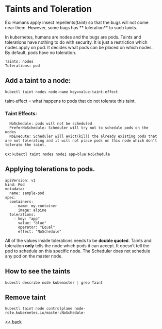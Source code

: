 # Taints and Toleration

Ex: Humans apply insect repellents(taint) so that the bugs will not come near them. However, some bugs has **
toleration** to such taints.

In kubernetes, humans are nodes and the bugs are pods. Taints and tolerations have nothing to do with security. It is
just a restriction which nodes apply on pod. It decides what pods can be placed on which nodes. By default, pods have no
toleration.

```
Taints: nodes
Tolerations: pod
```

## Add a taint to a node:

`kubectl taint nodes node-name key=value:taint-effect`

taint-effect = what happens to pods that do not tolerate this taint.

### Taint Effects:

```
  NoSchedule: pods will not be scheduled
  PreferNoSchedule: Scheduler will try not to schedule pods on the nodes
  NoExecute: Scheduler will evict(kill) the already existing pods that are not tolerating and it will not place pods on this node which don’t tolerate the taint.
```

ex: `kubectl taint nodes node1 app=blue:NoSchedule`

## Applying tolerations to pods.

```
apiVersion: v1
kind: Pod
metadata:
  name: sample-pod
spec:
  containers:
    - name: my-container
      image: alpine
  tolerations:
    - key: "app"
      value: "blue"
      operator: "Equal"
      effect: "NoSchedule"
```

All of the values inside tolerations needs to be **double quoted**. Taints and toleration **only** tells the node which
pods it can accept. It doesn’t tell the pod to schedule on this specific node. The Scheduler does not schedule any pod
on the master node.

## How to see the taints

`kubectl describe node kubemaster | grep Taint`

## Remove taint

`kubectl taint node controlplane node-role.kubernetes.io/master:NoSchedule-`

[<< back](index.md)
